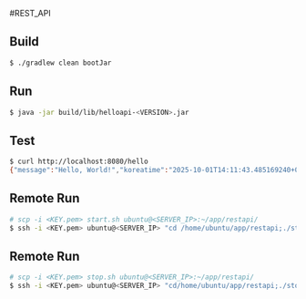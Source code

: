 #REST_API

## Build
```bash
$ ./gradlew clean bootJar
```

## Run
```bash
$ java -jar build/lib/helloapi-<VERSION>.jar
```

## Test
```bash
$ curl http://localhost:8080/hello
{"message":"Hello, World!","koreatime":"2025-10-01T14:11:43.485169240+09:00[Asia/Seoul]","timestamp":1759295503485}%  
```

## Remote Run
```bash
# scp -i <KEY.pem> start.sh ubuntu@<SERVER_IP>:~/app/restapi/
$ ssh -i <KEY.pem> ubuntu@<SERVER_IP> "cd /home/ubuntu/app/restapi;./start.sh"
```

## Remote Run
```bash
# scp -i <KEY.pem> stop.sh ubuntu@<SERVER_IP>:~/app/restapi/
$ ssh -i <KEY.pem> ubuntu@<SERVER_IP> "cd/home/ubuntu/app/restapi;./stop.sh"
```

